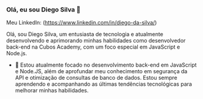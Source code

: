 ### Olá, eu sou Diego Silva 👋

Meu LinkedIn: (https://www.linkedin.com/in/diego-da-silva/)

Olá, sou Diego Silva, um entusiasta de tecnologia e atualmente desenvolvendo e aprimorando minhas habilidades como desenvolvedor back-end na Cubos Academy, com um foco especial em JavaScript e Node.js.

- 🔭 Estou atualmente focado no desenvolvimento back-end em JavaScript e Node.JS, além de aprofundar meu conhecimento em segurança da API e otimização de consultas de banco de dados. Estou sempre aprendendo e acompanhando as últimas tendências tecnológicas para melhorar minhas habilidades.

<!--
**silvadiego2/silvadiego2** is a ✨ _special_ ✨ repository because its `README.md` (this file) appears on your GitHub profile.
- 🌱 I’m currently learning ...
- 👯 I’m looking to collaborate on ...
- 🤔 I’m looking for help with ...
- 💬 Ask me about ...
- 📫 How to reach me: ...
- 😄 Pronouns: ...
- ⚡ Fun fact: ...
-->
